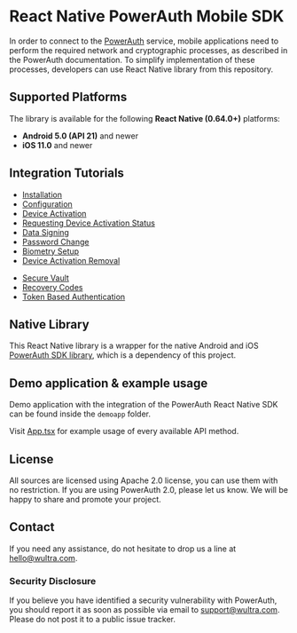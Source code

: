 # React Native PowerAuth Mobile SDK

In order to connect to the [PowerAuth](https://www.wultra.com/product/powerauth-mobile-security-suite) service, mobile applications need to perform the required network and cryptographic processes, as described in the PowerAuth documentation. To simplify implementation of these processes, developers can use React Native library from this repository.

## Supported Platforms

The library is available for the following __React Native (0.64.0+)__ platforms:

- __Android 5.0 (API 21)__ and newer
- __iOS 11.0__ and newer

<!-- begin remove -->
## Integration Tutorials

- [Installation](Installation.md)
- [Configuration](Configuration.md)
- [Device Activation](Device-Activation.md)
- [Requesting Device Activation Status](Requesting-Device-Activation-Status.md)
- [Data Signing](Data-Signing.md)
- [Password Change](Password-Change.md)
- [Biometry Setup](Biometry-Setup.md)
- [Device Activation Removal](Device-Activation-Removal.md)
<!-- - [End-To-End Encryption](End-To-End-Encryption.md) -->
- [Secure Vault](Secure-Vault.md)
- [Recovery Codes](Recovery-Codes.md)
- [Token Based Authentication](Token-Based-Authentication.md)
<!-- - [Common SDK Tasks](Common-SDK-Tasks.md) -->
<!-- end -->

## Native Library

This React Native library is a wrapper for the native Android and iOS [PowerAuth SDK library](https://github.com/wultra/powerauth-mobile-sdk), which is a dependency of this project.

<!-- begin remove -->
## Demo application & example usage

Demo application with the integration of the PowerAuth React Native SDK can be found inside the `demoapp` folder.

Visit [App.tsx](https://github.com/wultra/react-native-powerauth-mobile-sdk/blob/develop/demoapp/App.tsx#docucheck-keep-link) for example usage of every available API method.
<!-- end -->

## License

All sources are licensed using Apache 2.0 license, you can use them with no restriction. If you are using PowerAuth 2.0, please let us know. We will be happy to share and promote your project.

## Contact

If you need any assistance, do not hesitate to drop us a line at [hello@wultra.com](mailto:hello@wultra.com).

### Security Disclosure

If you believe you have identified a security vulnerability with PowerAuth, you should report it as soon as possible via email to [support@wultra.com](mailto:support@wultra.com). Please do not post it to a public issue tracker.
